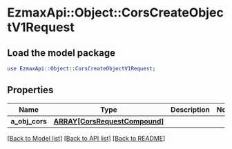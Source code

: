 # EzmaxApi::Object::CorsCreateObjectV1Request

## Load the model package
```perl
use EzmaxApi::Object::CorsCreateObjectV1Request;
```

## Properties
Name | Type | Description | Notes
------------ | ------------- | ------------- | -------------
**a_obj_cors** | [**ARRAY[CorsRequestCompound]**](CorsRequestCompound.md) |  | 

[[Back to Model list]](../README.md#documentation-for-models) [[Back to API list]](../README.md#documentation-for-api-endpoints) [[Back to README]](../README.md)


